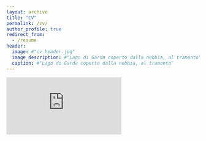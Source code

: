 ```yaml
---
layout: archive
title: "CV"
permalink: /cv/
author_profile: true
redirect_from:
  - /resume
header:
  image: #"cv_header.jpg"
  image_description: #"Lago di Garda coperto dalla nebbia, al tramonto"
  caption: #"Lago di Garda coperto dalla nebbia, al tramonto"
---
```



<embed src="https://stefanotorniamenti.github.io/files/CV_Torniamenti.pdf" type="application/pdf" />